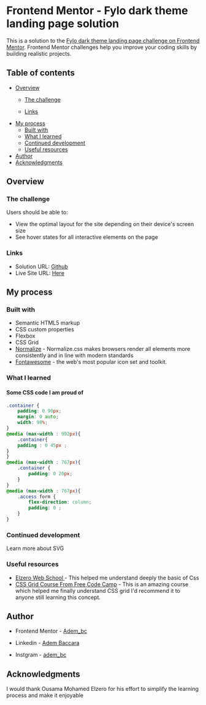 # Frontend Mentor - Fylo dark theme landing page solution

This is a solution to the [Fylo dark theme landing page challenge on Frontend Mentor](https://www.frontendmentor.io/challenges/fylo-dark-theme-landing-page-5ca5f2d21e82137ec91a50fd). Frontend Mentor challenges help you improve your coding skills by building realistic projects. 

## Table of contents

- [Overview](#overview)
  - [The challenge](#the-challenge)

  - [Links](#links)
- [My process](#my-process)
  - [Built with](#built-with)
  - [What I learned](#what-i-learned)
  - [Continued development](#continued-development)
  - [Useful resources](#useful-resources)
- [Author](#author)
- [Acknowledgments](#acknowledgments)



## Overview

### The challenge

Users should be able to:

- View the optimal layout for the site depending on their device's screen size
- See hover states for all interactive elements on the page





### Links

- Solution URL: [Github](https://github.com/Adembc/fylo-dark-theme-landing-page-master)
- Live Site URL: [Here](https://adembc.github.io/fylo-dark-theme-landing-page-master/)

## My process

### Built with

- Semantic HTML5 markup
- CSS custom properties
- Flexbox
- CSS Grid
- [Normalize](https://necolas.github.io/normalize.css/) - Normalize.css makes browsers render all elements more consistently and in line with modern standards
- [Fontawesome](fontawesome.com) - the web's most popular icon set and toolkit.


### What I learned

#### Some CSS code I am proud of  
```css
.container {
    padding: 0 90px;
    margin: 0 auto; 
    width: 98%;
}
@media (max-width : 992px){
    .container{
    padding : 0 45px ;
}
}
@media (max-width : 767px){
    .container {
        padding: 0 20px;
    }
}
@media (max-width : 767px){
    .access form {
        flex-direction: column; 
        padding: 0 ;
    }
}
```


### Continued development

Learn more about SVG

### Useful resources

- [Elzero Web School ](https://elzero.org) - This helped me understand deeply the basic of Css
- [CSS Grid Course From Free Code Camp](https://www.example.com) - This is an amazing course which helped me finally understand CSS grid I'd recommend it to anyone still learning this concept.



## Author

- Frontend Mentor - [Adem_bc](https://www.frontendmentor.io/profile/Adembc)

- Linkedin - [Adem Baccara](https://www.linkedin.com/in/adem-baccara-3452451b5/)
- Instgram - [adem_bc](https://www.instagram.com/adem_bc/)


## Acknowledgments

I would thank Ousama Mohamed Elzero for his effort to simplify the learning process and make it enjoyable


